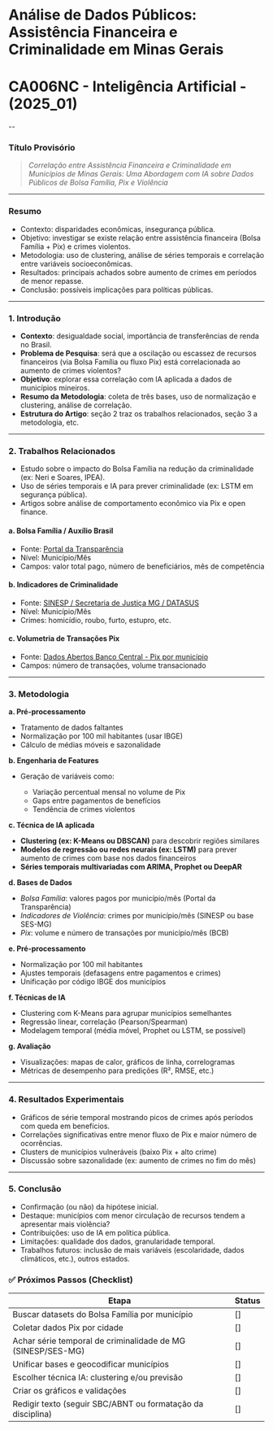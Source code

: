 # Análise de Dados Públicos: Assistência Financeira e Criminalidade em Minas Gerais

# CA006NC - Inteligência Artificial - (2025_01)

--

### **Título Provisório**

> _Correlação entre Assistência Financeira e Criminalidade em Municípios de Minas Gerais: Uma Abordagem com IA sobre Dados Públicos de Bolsa Família, Pix e Violência_

---

### **Resumo**

- Contexto: disparidades econômicas, insegurança pública.
- Objetivo: investigar se existe relação entre assistência financeira (Bolsa Família + Pix) e crimes violentos.
- Metodologia: uso de clustering, análise de séries temporais e correlação entre variáveis socioeconômicas.
- Resultados: principais achados sobre aumento de crimes em períodos de menor repasse.
- Conclusão: possíveis implicações para políticas públicas.

---

### **1. Introdução**

- **Contexto**: desigualdade social, importância de transferências de renda no Brasil.
- **Problema de Pesquisa**: será que a oscilação ou escassez de recursos financeiros (via Bolsa Família ou fluxo Pix) está correlacionada ao aumento de crimes violentos?
- **Objetivo**: explorar essa correlação com IA aplicada a dados de municípios mineiros.
- **Resumo da Metodologia**: coleta de três bases, uso de normalização e clustering, análise de correlação.
- **Estrutura do Artigo**: seção 2 traz os trabalhos relacionados, seção 3 a metodologia, etc.

---

### **2. Trabalhos Relacionados**

- Estudo sobre o impacto do Bolsa Família na redução da criminalidade (ex: Neri e Soares, IPEA).
- Uso de séries temporais e IA para prever criminalidade (ex: LSTM em segurança pública).
- Artigos sobre análise de comportamento econômico via Pix e open finance.


#### a. **Bolsa Família / Auxílio Brasil**

* Fonte: [Portal da Transparência](https://portaldatransparencia.gov.br/)
* Nível: Município/Mês
* Campos: valor total pago, número de beneficiários, mês de competência

#### b. **Indicadores de Criminalidade**

* Fonte: [SINESP / Secretaria de Justiça MG / DATASUS](https://dados.gov.br/)
* Nível: Município/Mês
* Crimes: homicídio, roubo, furto, estupro, etc.

#### c. **Volumetria de Transações Pix**

* Fonte: [Dados Abertos Banco Central - Pix por município](https://www.bcb.gov.br/estabilidadefinanceira/pix_estatisticas)
* Campos: número de transações, volume transacionado

---

### **3. Metodologia**

**a. Pré-processamento**

* Tratamento de dados faltantes
* Normalização por 100 mil habitantes (usar IBGE)
* Cálculo de médias móveis e sazonalidade

**b. Engenharia de Features**

* Geração de variáveis como:

  * Variação percentual mensal no volume de Pix
  * Gaps entre pagamentos de benefícios
  * Tendência de crimes violentos

**c. Técnica de IA aplicada**

* **Clustering (ex: K-Means ou DBSCAN)** para descobrir regiões similares
* **Modelos de regressão ou redes neurais (ex: LSTM)** para prever aumento de crimes com base nos dados financeiros
* **Séries temporais multivariadas com ARIMA, Prophet ou DeepAR**


**d. Bases de Dados**

- _Bolsa Família_: valores pagos por município/mês (Portal da Transparência)
- _Indicadores de Violência_: crimes por município/mês (SINESP ou base SES-MG)
- _Pix_: volume e número de transações por município/mês (BCB)

**e. Pré-processamento**

- Normalização por 100 mil habitantes
- Ajustes temporais (defasagens entre pagamentos e crimes)
- Unificação por código IBGE dos municípios

**f. Técnicas de IA**

- Clustering com K-Means para agrupar municípios semelhantes
- Regressão linear, correlação (Pearson/Spearman)
- Modelagem temporal (média móvel, Prophet ou LSTM, se possível)

**g. Avaliação**

- Visualizações: mapas de calor, gráficos de linha, correlogramas
- Métricas de desempenho para predições (R², RMSE, etc.)

---

### **4. Resultados Experimentais**

- Gráficos de série temporal mostrando picos de crimes após períodos com queda em benefícios.
- Correlações significativas entre menor fluxo de Pix e maior número de ocorrências.
- Clusters de municípios vulneráveis (baixo Pix + alto crime)
- Discussão sobre sazonalidade (ex: aumento de crimes no fim do mês)

---

### **5. Conclusão**

- Confirmação (ou não) da hipótese inicial.
- Destaque: municípios com menor circulação de recursos tendem a apresentar mais violência?
- Contribuições: uso de IA em política pública.
- Limitações: qualidade dos dados, granularidade temporal.
- Trabalhos futuros: inclusão de mais variáveis (escolaridade, dados climáticos, etc.), outros estados.


### ✅ Próximos Passos (Checklist)

| Etapa                                                       | Status |
| ----------------------------------------------------------- | ------ |
| Buscar datasets do Bolsa Família por município              | []     |
| Coletar dados Pix por cidade                                | []     |
| Achar série temporal de criminalidade de MG (SINESP/SES-MG) | []     |
| Unificar bases e geocodificar municípios                    | []     |
| Escolher técnica IA: clustering e/ou previsão               | []     |
| Criar os gráficos e validações                              | []     |
| Redigir texto (seguir SBC/ABNT ou formatação da disciplina) | []     |

